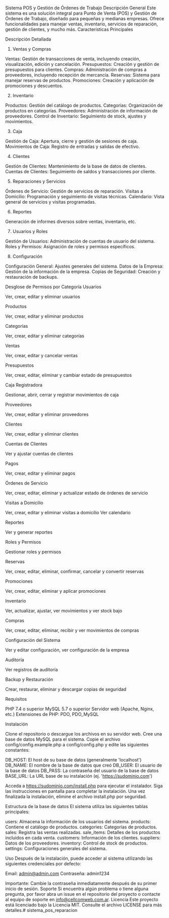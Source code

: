 Sistema POS y Gestión de Órdenes de Trabajo
Descripción General
Este sistema es una solución integral para Punto de Venta (POS) y Gestión de Órdenes de Trabajo, diseñado para pequeñas y medianas empresas. Ofrece funcionalidades para manejar ventas, inventario, servicios de reparación, gestión de clientes, y mucho más.
Características Principales


Descripción Detallada

1. Ventas y Compras

Ventas: Gestión de transacciones de venta, incluyendo creación, visualización, edición y cancelación.
Presupuestos: Creación y gestión de presupuestos para clientes.
Compras: Administración de compras a proveedores, incluyendo recepción de mercancía.
Reservas: Sistema para manejar reservas de productos.
Promociones: Creación y aplicación de promociones y descuentos.

2. Inventario

Productos: Gestión del catálogo de productos.
Categorías: Organización de productos en categorías.
Proveedores: Administración de información de proveedores.
Control de Inventario: Seguimiento de stock, ajustes y movimientos.

3. Caja

Gestión de Caja: Apertura, cierre y gestión de sesiones de caja.
Movimientos de Caja: Registro de entradas y salidas de efectivo.

4. Clientes

Gestión de Clientes: Mantenimiento de la base de datos de clientes.
Cuentas de Clientes: Seguimiento de saldos y transacciones por cliente.

5. Reparaciones y Servicios

Órdenes de Servicio: Gestión de servicios de reparación.
Visitas a Domicilio: Programación y seguimiento de visitas técnicas.
Calendario: Vista general de servicios y visitas programadas.

6. Reportes

Generación de informes diversos sobre ventas, inventario, etc.

7. Usuarios y Roles

Gestión de Usuarios: Administración de cuentas de usuario del sistema.
Roles y Permisos: Asignación de roles y permisos específicos.

8. Configuración

Configuración General: Ajustes generales del sistema.
Datos de la Empresa: Gestión de la información de la empresa.
Copias de Seguridad: Creación y restauración de backups.

Desglose de Permisos por Categoría
Usuarios

Ver, crear, editar y eliminar usuarios

Productos

Ver, crear, editar y eliminar productos

Categorías

Ver, crear, editar y eliminar categorías

Ventas

Ver, crear, editar y cancelar ventas

Presupuestos

Ver, crear, editar, eliminar y cambiar estado de presupuestos

Caja Registradora

Gestionar, abrir, cerrar y registrar movimientos de caja

Proveedores

Ver, crear, editar y eliminar proveedores

Clientes

Ver, crear, editar y eliminar clientes

Cuentas de Clientes

Ver y ajustar cuentas de clientes

Pagos

Ver, crear, editar y eliminar pagos

Órdenes de Servicio

Ver, crear, editar, eliminar y actualizar estado de órdenes de servicio

Visitas a Domicilio

Ver, crear, editar y eliminar visitas a domicilio
Ver calendario

Reportes

Ver y generar reportes

Roles y Permisos

Gestionar roles y permisos

Reservas

Ver, crear, editar, eliminar, confirmar, cancelar y convertir reservas

Promociones

Ver, crear, editar, eliminar y aplicar promociones

Inventario

Ver, actualizar, ajustar, ver movimientos y ver stock bajo

Compras

Ver, crear, editar, eliminar, recibir y ver movimientos de compras

Configuración del Sistema

Ver y editar configuración, ver configuración de la empresa

Auditoría

Ver registros de auditoría

Backup y Restauración

Crear, restaurar, eliminar y descargar copias de seguridad


Requisitos

PHP 7.4 o superior
MySQL 5.7 o superior
Servidor web (Apache, Nginx, etc.)
Extensiones de PHP: PDO, PDO_MySQL

Instalación

Clone el repositorio o descargue los archivos en su servidor web.
Cree una base de datos MySQL para el sistema.
Copie el archivo config/config.example.php a config/config.php y edite las siguientes constantes:

DB_HOST: El host de su base de datos (generalmente 'localhost')
DB_NAME: El nombre de la base de datos que creó
DB_USER: El usuario de la base de datos
DB_PASS: La contraseña del usuario de la base de datos
BASE_URL: La URL base de su instalación (ej. 'https://sudominio.com')


Acceda a https://sudominio.com/install.php para ejecutar el instalador.
Siga las instrucciones en pantalla para completar la instalación.
Una vez finalizada la instalación, elimine el archivo install.php por seguridad.

Estructura de la base de datos
El sistema utiliza las siguientes tablas principales:

users: Almacena la información de los usuarios del sistema.
products: Contiene el catálogo de productos.
categories: Categorías de productos.
sales: Registra las ventas realizadas.
sale_items: Detalles de los productos incluidos en cada venta.
customers: Información de los clientes.
suppliers: Datos de los proveedores.
inventory: Control de stock de productos.
settings: Configuraciones generales del sistema.

Uso
Después de la instalación, puede acceder al sistema utilizando las siguientes credenciales por defecto:

Email: admin@admin.com
Contraseña: admin1234

Importante: Cambie la contraseña inmediatamente después de su primer inicio de sesión.
Soporte
Si encuentra algún problema o tiene alguna pregunta, por favor abra un issue en el repositorio del proyecto o contacte al equipo de soporte en info@cellcomweb.com.ar.
Licencia
Este proyecto está licenciado bajo la Licencia MIT. Consulte el archivo LICENSE para más detalles.# sistema_pos_reparacion
